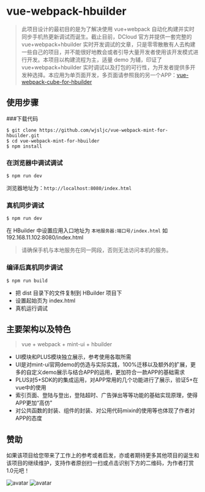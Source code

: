 # vue-webpack-hbuilder

> 此项目设计的最初目的是为了解决使用 vue+webpack 自动化构建并实时同步手机热更新调试而诞生。截止目前，DCloud 官方并提供一套完整的 vue+webpack+hbuilder 实时开发调试的文章，只是零零散散有人去构建一些自己的项目，并不能很好地教会或者引导大量开发者使用该开发模式进行开发。本项目以构建流程为主，适量 demo 为辅，印证了 vue+webpack+hbuilder 实时调试以及打包的可行性，为开发者提供多开发种选择。本应用为单页面开发，多页面请参照我的另一个APP：[vue-webpack-cube-for-hbuilder](https://github.com/wjsljc/vue-webpack-cube-for-hbuilder "vue-webpack-cube-for-hbuilder")

## 使用步骤
###下载代码
```
$ git clone https://github.com/wjsljc/vue-webpack-mint-for-hbuilder.git
$ cd vue-webpack-mint-for-hbuilder
$ npm install
```

### 在浏览器中调试调试
```
$ npm run dev
```
浏览器地址为：``http://localhost:8080/index.html``

### 真机同步调试
```
$ npm run dev
```
在 HBuilder 中设置应用入口地址为 ``本地服务器:端口号/index.html``
如 192.168.11.102:8080/index.html
> 请确保手机与本地服务在同一网段，否则无法访问本机的服务。

### 编译后真机同步调试
```
$ npm run build
```
- 把 dist 目录下的文件复制到 HBuilder 项目下
- 设置起始页为 index.html
- 真机运行调试

## 主要架构以及特色
> vue + webpack + mint-ui + hbuilder
- UI模块和PLUS模块独立展示，参考使用各取所需
- UI是对mint-ui官网demo的仿造与实际实践，100%迁移以及额外的扩展，更多的自定义demo展示与结合APP的运用，更加符合一款APP的基础需求
- PLUS对5+SDK的的集成运用，对APP常用的几个功能进行了展示，验证5+在vue中的使用
- 索引页面、登陆与登出，登陆超时、广告弹出等等功能的基础实现原理，使得APP更加“高仿”
- 对公共函数的封装、组件的封装、对公用代码mixin的使用等也体现了作者对APP的态度

## 赞助
如果该项目给您带来了工作上的参考或者启发，亦或者期待更多其他项目的诞生和该项目的继续维护，支持作者原创扫一扫或点击识别下方的二维码，为作者打赏1.0元吧！

![avatar](http://chuantu.biz/t6/319/1527238314x-1404795840.png)
![avatar](http://chuantu.biz/t6/319/1527238392x-1404793017.png)

